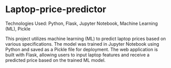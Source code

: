 # Laptop-price-predictor

Technologies Used: Python, Flask, Jupyter Notebook, Machine Learning (ML), Pickle

This project utilizes machine learning (ML) to predict laptop prices based on various specifications. The model was trained in Jupyter Notebook using Python and saved as a Pickle file for deployment. The web application is built with Flask, allowing users to input laptop features and receive a predicted price based on the trained ML model.
